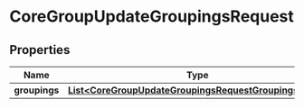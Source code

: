 

# CoreGroupUpdateGroupingsRequest


## Properties

| Name | Type | Description | Notes |
|------------ | ------------- | ------------- | -------------|
|**groupings** | [**List&lt;CoreGroupUpdateGroupingsRequestGroupingsInner&gt;**](CoreGroupUpdateGroupingsRequestGroupingsInner.md) |  |  |



